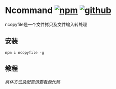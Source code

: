 # Ncommand [![npm](https://img.shields.io/badge/npm-Install-zys8119.svg?colorB=cb3837&style=flat-square)](https://www.npmjs.com/package/ncopyfile)  [![github](https://img.shields.io/badge/github-<Code>-zys8119.svg?colorB=000000&style=flat-square)](https://github.com/zys8119/ncopyfile)
ncopyfile是一个文件拷贝及文件输入转处理

## 安装

```
npm i ncopyfile -g
```

## 教程

###### 具体方法及配置请查看[源代码](https://github.com/zys8119/ncopyfile/blob/master/index.js)
